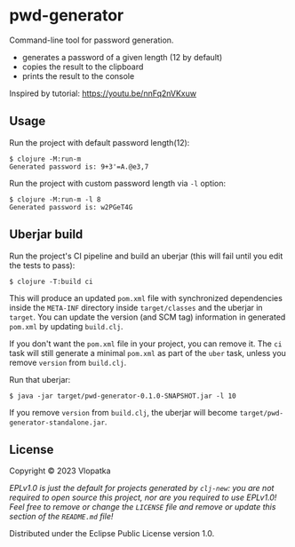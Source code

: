 # pwd-generator

Сommand-line tool for password generation.

- generates a password of a given length (12 by default) 
- copies the result to the clipboard
- prints the result to the console 

Inspired by tutorial:
https://youtu.be/nnFq2nVKxuw

## Usage

Run the project with default password length(12):

    $ clojure -M:run-m 
    Generated password is: 9+3'=A.@e3,7

Run the project with custom password length via `-l` option:

    $ clojure -M:run-m -l 8 
    Generated password is: w2PGeT4G

## Uberjar build
Run the project's CI pipeline and build an uberjar (this will fail until you edit the tests to pass):

    $ clojure -T:build ci

This will produce an updated `pom.xml` file with synchronized dependencies inside the `META-INF`
directory inside `target/classes` and the uberjar in `target`. You can update the version (and SCM tag)
information in generated `pom.xml` by updating `build.clj`.

If you don't want the `pom.xml` file in your project, you can remove it. The `ci` task will
still generate a minimal `pom.xml` as part of the `uber` task, unless you remove `version`
from `build.clj`.

Run that uberjar:

    $ java -jar target/pwd-generator-0.1.0-SNAPSHOT.jar -l 10

If you remove `version` from `build.clj`, the uberjar will become `target/pwd-generator-standalone.jar`.

## License

Copyright © 2023 Vlopatka

_EPLv1.0 is just the default for projects generated by `clj-new`: you are not_
_required to open source this project, nor are you required to use EPLv1.0!_
_Feel free to remove or change the `LICENSE` file and remove or update this_
_section of the `README.md` file!_

Distributed under the Eclipse Public License version 1.0.
